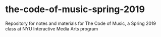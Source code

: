 # the-code-of-music-spring-2019
Repository for notes and materials for The Code of Music, a Spring 2019 class at NYU Interactive Media Arts program
